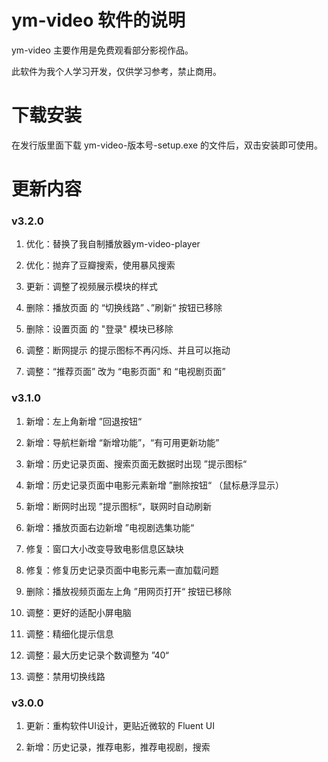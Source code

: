 # ym-video 软件的说明

ym-video 主要作用是免费观看部分影视作品。

此软件为我个人学习开发，仅供学习参考，禁止商用。

# 下载安装

在发行版里面下载 ym-video-版本号-setup.exe 的文件后，双击安装即可使用。

# 更新内容

### v3.2.0

1. 优化：替换了我自制播放器ym-video-player

2. 优化：抛弃了豆瓣搜索，使用暴风搜索

3. 更新：调整了视频展示模块的样式

4. 删除：播放页面 的 “切换线路” 、”刷新“ 按钮已移除

5. 删除：设置页面 的 "登录" 模块已移除

6. 调整：断网提示 的提示图标不再闪烁、并且可以拖动

7. 调整：“推荐页面” 改为 “电影页面” 和 “电视剧页面”

### v3.1.0

1. 新增：左上角新增 ”回退按钮“

2. 新增：导航栏新增 “新增功能”，“有可用更新功能”

3. 新增：历史记录页面、搜索页面无数据时出现 ”提示图标“

4. 新增：历史记录页面中电影元素新增 ”删除按钮“ （鼠标悬浮显示）

5. 新增：断网时出现 ”提示图标“，联网时自动刷新

6. 新增：播放页面右边新增 ”电视剧选集功能“

7. 修复：窗口大小改变导致电影信息区缺块

8. 修复：修复历史记录页面中电影元素一直加载问题

9. 删除：播放视频页面左上角 ”用网页打开“ 按钮已移除

10. 调整：更好的适配小屏电脑

11. 调整：精细化提示信息

12. 调整：最大历史记录个数调整为 ”40“

13. 调整：禁用切换线路

### v3.0.0

1. 更新：重构软件UI设计，更贴近微软的 Fluent UI

2. 新增：历史记录，推荐电影，推荐电视剧，搜索
